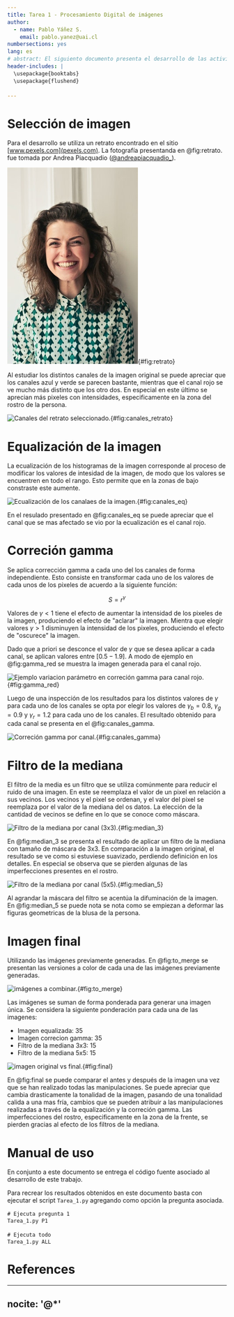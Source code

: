 ```yaml
---
title: Tarea 1 - Procesamiento Digital de imágenes
author:
  - name: Pablo Yáñez S.
    email: pablo.yanez@uai.cl
numbersections: yes
lang: es
# abstract: El siguiento documento presenta el desarrollo de las actividades descritas en el enunciado de la tarea 1 del ramo.
header-includes: |
  \usepackage{booktabs}
  \usepackage{flushend}

---
```


# Selección de imagen

Para el desarrollo se utiliza un retrato encontrado en el sitio [www.pexels.com](pexels.com).
La fotografía presentanda en @fig:retrato. fue tomada por Andrea Piacquadio ([\@andreapiacquadio_](https://www.instagram.com/andreapiacquadio_/)).

![[Retrato a usar.](https://www.pexels.com/photo/women-s-white-and-black-button-up-collared-shirt-774909/)](portrait.jpg){#fig:retrato}

Al estudiar los distintos canales de la imagen original se puede apreciar que los canales azul y verde se parecen bastante, mientras que el canal rojo se ve mucho más distinto que los otro dos. En especial en este último se aprecian más pixeles con intensidades, especificamente en la zona del rostro de la persona.

![Canales del retrato seleccionado.](outs/bgr.jpg){#fig:canales_retrato}

# Equalización de la imagen

La ecualización de los histogramas de la imagen corresponde al proceso de modificar los valores de intesidad de la imagen, de modo que los valores se encuentren en todo el rango. Esto permite que en la zonas de bajo constraste este aumente.

![Ecualización de los canalaes de la imagen.](outs/bgr_eq.jpg){#fig:canales_eq}

En el resulado presentado en @fig:canales_eq se puede apreciar que el canal que se mas afectado se vio por la ecualización es el canal rojo.

# Correción gamma

Se aplica corrección gamma a cada uno del los canales de forma independiente. Esto consiste en transformar cada uno de los valores de cada unos de los pixeles de acuerdo a la siguiente función:

$$S = r^{\gamma}$$

Valores de $\gamma < 1$ tiene el efecto de aumentar la intensidad de los pixeles de la imagen, produciendo el efecto de "aclarar" la imagen. Mientra que elegir valores $\gamma > 1$ disminuyen la intensidad de los pixeles, produciendo el efecto de "oscurece" la imagen.

Dado que a priori se desconce el valor de $\gamma$ que se desea aplicar a cada canal, se aplican valores entre $[0{.}5 - 1{.}9]$. A modo de ejemplo en @fig:gamma_red se muestra la imagen generada para el canal rojo.

![Ejemplo variacion parámetro en correción gamma para canal rojo.](outs/gamma_R_simple.jpg){#fig:gamma_red}

Luego de una inspección de los resultados para los distintos valores de $\gamma$ para cada uno de los canales se opta por elegir los valores de $\gamma_b=0{.}8$, $\gamma_g=0{.}9$ y $\gamma_r=1{.}2$ para cada uno de los canales. El resultado obtenido para cada canal se presenta en el @fig:canales_gamma.

![Correción gamma por canal.](outs/gamma.jpg){#fig:canales_gamma}


# Filtro de la mediana

El filtro de la media es un filtro que se utiliza comúnmente para reducir el ruido de una imagen. En este se reemplaza el valor de un pixel en relación a sus vecinos. Los vecinos y el pixel se ordenan, y el valor del pixel se reemplaza por el valor de la mediana del os datos. La elección de la cantidad de vecinos se define en lo que se conoce como máscara.

![Filtro de la mediana por canal (3x3).](outs/median_3.jpg){#fig:median_3}

En @fig:median_3 se presenta el resultado de aplicar un filtro de la mediana con tamaño de máscara de 3x3. En comparación a la imagen original, el resultado se ve como si estuviese suavizado, perdiendo definición en los detalles. En especial se observa que se pierden algunas de las imperfecciones presentes en el rostro.

![Filtro de la mediana por canal (5x5).](outs/median_5.jpg){#fig:median_5}

Al agrandar la máscara del filtro se acentúa la difuminación de la imagen. En @fig:median_5 se puede nota se nota como se empiezan a deformar las figuras geometricas de la blusa de la persona.

# Imagen final

Utilizando las imágenes previamente generadas. En @fig:to_merge se presentan las versiones a color de cada una de las imágenes previamente generadas.

![imágenes a combinar.](outs/color_merge.jpg){#fig:to_merge}

Las imágenes se suman de forma ponderada para generar una imagen única. Se considera la siguiente ponderación para cada una de las imagenes:

- Imagen equalizada: $35%$
- Imagen correcion gamma: $35%$
- Filtro de la mediana 3x3: $15%$
- Filtro de la mediana 5x5: $15%$

![imagen original vs final.](outs/before_after.jpg){#fig:final}

En @fig:final se puede comparar el antes y después de la imagen una vez que se han realizado todas las manipulaciones. Se puede apreciar que cambia drasticamente la tonalidad de la imagen, pasando de una tonalidad calida a una mas fría, cambios que se pueden atribuir a las manipulaciones realizadas a través de la equalización y la correción gamma. Las imperfecciones del rostro, especificamente en la zona de la frente, se pierden gracias al efecto de los filtros de la mediana.


# Manual de uso

En conjunto a este documento se entrega el código fuente asociado al desarrollo de este trabajo.

Para recrear los resultados obtenidos en este documento basta con ejecutar el script `Tarea_1.py` agregando como opción la pregunta asociada.

```
# Ejecuta pregunta 1
Tarea_1.py P1

# Ejecuta todo
Tarea_1.py ALL
```


# References

---
nocite: '@*'
---

